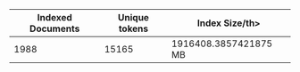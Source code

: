 <table>                     <thead>                         <tr>                         <th>Indexed Documents</th>                         <th>Unique tokens</th>                         <th>Index Size/th>                         </tr>                     </thead>                     <tbody>                         <tr>                         <td>1988</td>                         <td>15165</td>                         <td>1916408.3857421875 MB</td>                         </tr>                     </tbody>                     </table>                         